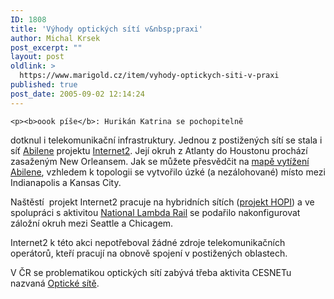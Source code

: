 ```yaml
---
ID: 1808
title: 'Výhody optických sítí v&nbsp;praxi'
author: Michal Krsek
post_excerpt: ""
layout: post
oldlink: >
  https://www.marigold.cz/item/vyhody-optickych-siti-v-praxi
published: true
post_date: 2005-09-02 12:14:24
---
```

	<p><b>oook píše</b>: Hurikán Katrina se pochopitelně
dotknul i telekomunikační infrastruktury. Jednou z postižených sítí se
stala i síť <a href="http://abilene.internet2.edu/" >Abilene</a> projektu <a href="http://www.internet2.edu/">Internet2</a>. Její okruh z Atlanty do
Houstonu prochází zasaženým New Orleansem. Jak se můžete přesvědčit na <a href="http://loadrunner.uits.iu.edu/weathermaps/abilene/abilene.html">mapě vytížení Abilene</a>, vzhledem k topologii se vytvořilo úzké (a nezálohované) místo mezi Indianapolis a Kansas City. </p>
<p>Naštěstí&nbsp; projekt Internet2 pracuje na hybridních sítích (<a href="http://networks.internet2.edu/hopi/">projekt HOPI</a>)
a ve spolupráci s aktivitou <a href="http://www.nlr.net/">National Lambda Rail</a> se podařilo nakonfigurovat záložní okruh mezi Seattle a Chicagem.</p>
<p>Internet2 k této akci nepotřeboval žádné zdroje telekomunikačních
operátorů, kteří pracují na obnově spojení v postižených oblastech.</p>
<p>V ČR se problematikou optických sítí zabývá třeba aktivita CESNETu nazvaná <a href="http://www.cesnet.cz/projekt/01/">Optické sítě</a>.</p>